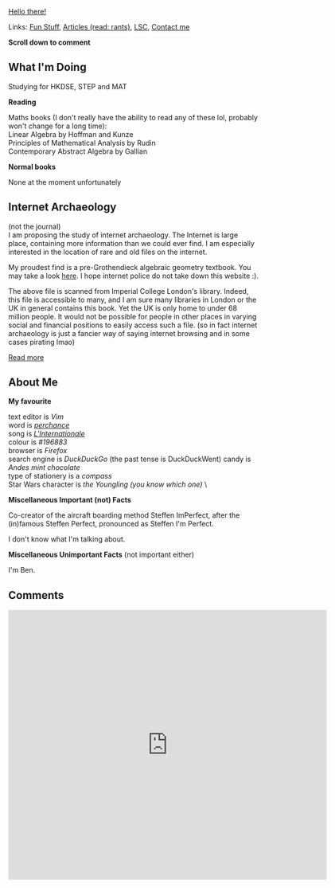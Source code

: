 [Hello there!](https://forms.gle/rLq6zYiEszEpamM1A)

Links: [Fun Stuff](funstuff.md), [Articles (read: rants)](rants/rants.md), [LSC](lsc/lsc.md), [Contact me](https://benspaghetti.github.io/contact.html)

**Scroll down to comment**

## What I'm Doing

Studying for HKDSE, STEP and MAT

**Reading**

Maths books (I don't really have the ability to read any of these lol, probably won't change for a long time): \
Linear Algebra by Hoffman and Kunze \
Principles of Mathematical Analysis by Rudin \
Contemporary Abstract Algebra by Gallian 

**Normal books**

None at the moment unfortunately

## Internet Archaeology
(not the journal) \
I am proposing the study of internet archaeology. The Internet is large place, containing more information than we could ever find. I am especially interested in the location of rare and old files on the internet. 

My proudest find is a pre-Grothendieck algebraic geometry textbook. You may take a look [here](https://drive.google.com/file/d/14mK90E8XDn2F4dEvfJ56SLfwxevUg8HZ/view?usp=sharing). I hope internet police do not take down this website :).

The above file is scanned from Imperial College London's library. Indeed, this file is accessible to many, and I am sure many libraries in London or the UK in general contains this book. Yet the UK is only home to under 68 million people. It would not be possible for people in other places in varying social and financial positions to easily access such a file. (so in fact internet archaeology is just a fancier way of saying internet browsing and in some cases pirating lmao)

[Read more](iarch/iarch.md)
## About Me

**My favourite**

text editor is *Vim* \
word is [*perchance*](https://www.youtube.com/watch?v=SOceYlhCwjs) \
song is [*L'Internationale*](https://www.youtube.com/watch?v=doEqUhFiQS4) \
colour is *#196883* \
browser is *Firefox* \
search engine is *DuckDuckGo* \(the past tense is DuckDuckWent\)
candy is *Andes mint chocolate* \
type of stationery is a *compass* \
Star Wars character is *the Youngling (you know which one)* \

**Miscellaneous Important (not) Facts**

Co-creator of the aircraft boarding method Steffen ImPerfect, after the \(in\)famous Steffen Perfect, pronounced as Steffen I'm Perfect.

I don't know what I'm talking about.

**Miscellaneous Unimportant Facts** (not important either)

I'm Ben.

## Comments

<iframe src="https://docs.google.com/forms/d/e/1FAIpQLSdxMzzfwzf84lu7ZHSR9hCMumedqljlQ8aVD6Md2kWzJo4mdw/viewform?embedded=true" width="640" height="542" frameborder="0" marginheight="0" marginwidth="0">Loading…</iframe>

